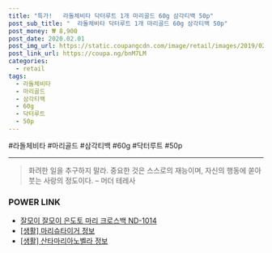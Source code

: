 ```yaml
--- 
title: "특가!   라돌체비타 닥터루트 1개 마리골드 60g 삼각티백 50p" 
post_sub_title: "  라돌체비타 닥터루트 1개 마리골드 60g 삼각티백 50p" 
post_money: ₩ 8,900 
post_date: 2020.02.01 
post_img_url: https://static.coupangcdn.com/image/retail/images/2019/02/15/14/4/605b3d29-3fe2-41d1-96f7-232fdab882ce.jpg 
post_link_url: https://coupa.ng/bnM7LM 
categories: 
  - retail 
tags: 
  - 라돌체비타 
  - 마리골드 
  - 삼각티백 
  - 60g 
  - 닥터루트 
  - 50p 
--- 
```

  #라돌체비타 #마리골드 #삼각티백 #60g #닥터루트 #50p 
<hr> 

> 화려한 일을 추구하지 말라. 중요한 것은 스스로의 재능이며, 자신의 행동에 쏟아 붓는 사랑의 정도이다. – 머더 테레사 


### POWER LINK

* <a href="https://blog.naver.com/fasyy4321/221785222877" target="_blank">잘모이 잘모이 은도토 마리 크로스백 ND-1014</a>
* <a href="https://blog.naver.com/sakai111/221767501106" target="_blank"> [생활] 마리슈타이거 정보 </a>
* <a href="https://blog.naver.com/fasyy4321/221770104248" target="_blank"> [생활] 산타마리아노벨라 정보 </a>

